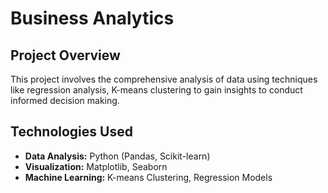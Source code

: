 # Business Analytics

## Project Overview

This project involves the comprehensive analysis of data using techniques like regression analysis, K-means clustering to gain insights to conduct informed decision making.  

## Technologies Used

- **Data Analysis:** Python (Pandas, Scikit-learn)
- **Visualization:** Matplotlib, Seaborn
- **Machine Learning:** K-means Clustering, Regression Models




